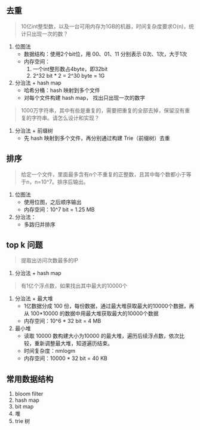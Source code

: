 ## 去重
> 10亿int整型数，以及一台可用内存为1GB的机器，时间复杂度要求O(n)，统计只出现一次的数？

1. 位图法
    - 数据结构：使用2个bit位，用 00、01、11 分别表示 0次、1次，大于1次
    - 内存空间：
        1. 一个int整形数占4byte，即32bit
        2. 2^32 bit * 2 = 2^30 byte = 1G
2. 分治法 + hash map
    - 哈希分桶：hash 映射到多个文件
    - 对每个文件构建 hash map， 找出只出现一次的数字

> 1000万字符串，其中有些是重复的，需要把重复的全部去掉，保留没有重复的字符串。请怎么设计和实现？

1. 分治法 + 前缀树
    - 先 hash 映射到多个文件，再分别通过构建 Trie（前缀树）去重
 
## 排序
> 给定一个文件，里面最多含有n个不重复的正整数，且其中每个数都小于等于n，n=10^7。排序后输出。
1. 位图法
    - 使用位图，之后顺序输出
    - 内存空间：10^7 bit = 1.25 MB
2. 分治法：
    - 多路归并排序
    
## top k 问题
> 提取出访问次数最多的IP
1. 分治法 + hash map

> 有1亿个浮点数，如果找出其中最大的10000个
1. 分治法 + 最大堆
    - 1亿数据分成 100 份，每份数据，通过最大堆获取最大的10000个数据，再从 100*10000 的数据中用最大堆获取最大的10000个数据
    - 内存空间：10^6 * 32 bit = 4 MB
2. 最小堆
    - 读取 10000 数构建大小为10000 的最大堆，遍历后续浮点数，依次比较，重新调整最大堆，知道遍历结束。
    - 时间复杂度：nmlogm
    - 内存空间：10000 * 32 bit = 40 KB
    
## 常用数据结构
1. bloom filter
2. hash map
3. bit map
4. 堆
5. trie 树